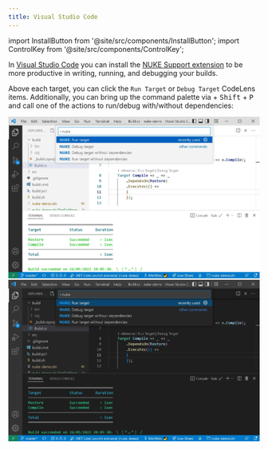 ```yaml
---
title: Visual Studio Code
---
```


import InstallButton from '@site/src/components/InstallButton';
import ControlKey from '@site/src/components/ControlKey';

<InstallButton
    url="vscode:extension/nuke.support"
    install={true}
    event="DR2GVCBB" />

In [Visual Studio Code](https://code.visualstudio.com/) you can install the [NUKE Support extension](https://marketplace.visualstudio.com/items?itemName=nuke.support) to be more productive in writing, running, and debugging your builds.

Above each target, you can click the `Run Target` or `Debug Target` CodeLens items. Additionally, you can bring up the command palette via <ControlKey/> + <kbd>Shift</kbd> + <kbd>P</kbd> and call one of the actions to run/debug with/without dependencies:

![Visual Studio Code](vscode-win-light.webp#gh-light-mode-only)
![Visual Studio Code](vscode-win-dark.webp#gh-dark-mode-only)
